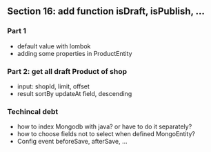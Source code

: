 ## Section 16: add function isDraft, isPublish, ... 

### Part 1
- default value with lombok 
- adding some properties in ProductEntity

### Part 2: get all draft Product of shop
- input: shopId, limit, offset
- result sortBy updateAt field, descending 

### Techincal debt
- how to index Mongodb with java? or have to do it separately?
- how to choose fields not to select when defined MongoEntity?
- Config event beforeSave, afterSave, ... 